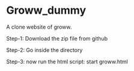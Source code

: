 # Groww_dummy
A clone website of groww.

Step-1: Download the zip file from github

Step-2: Go inside the directory

Step-3: now run the html script:
start groww.html
